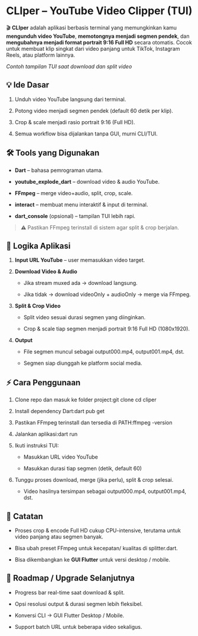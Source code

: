 CLIper – YouTube Video Clipper (TUI)
====================================

🎬 **CLIper** adalah aplikasi berbasis terminal yang memungkinkan kamu **mengunduh video YouTube**, **memotongnya menjadi segmen pendek**, dan **mengubahnya menjadi format portrait 9:16 Full HD** secara otomatis. Cocok untuk membuat klip singkat dari video panjang untuk TikTok, Instagram Reels, atau platform lainnya.

_Contoh tampilan TUI saat download dan split video_

💡 Ide Dasar
------------

1.  Unduh video YouTube langsung dari terminal.
    
2.  Potong video menjadi segmen pendek (default 60 detik per klip).
    
3.  Crop & scale menjadi rasio portrait 9:16 (Full HD).
    
4.  Semua workflow bisa dijalankan tanpa GUI, murni CLI/TUI.
    

🛠 Tools yang Digunakan
-----------------------

*   **Dart** – bahasa pemrograman utama.
    
*   **youtube\_explode\_dart** – download video & audio YouTube.
    
*   **FFmpeg** – merge video+audio, split, crop, scale.
    
*   **interact** – membuat menu interaktif & input di terminal.
    
*   **dart\_console** (opsional) – tampilan TUI lebih rapi.
    

> ⚠️ Pastikan FFmpeg terinstall di sistem agar split & crop berjalan.

🔹 Logika Aplikasi
------------------

1.  **Input URL YouTube** – user memasukkan video target.
    
2.  **Download Video & Audio**
    
    *   Jika stream muxed ada → download langsung.
        
    *   Jika tidak → download videoOnly + audioOnly → merge via FFmpeg.
        
3.  **Split & Crop Video**
    
    *   Split video sesuai durasi segmen yang diinginkan.
        
    *   Crop & scale tiap segmen menjadi portrait 9:16 Full HD (1080x1920).
        
4.  **Output**
    
    *   File segmen muncul sebagai output000.mp4, output001.mp4, dst.
        
    *   Segmen siap diunggah ke platform social media.
        

⚡ Cara Penggunaan
-----------------

1.  Clone repo dan masuk ke folder project:git clone cd cliper
    
2.  Install dependency Dart:dart pub get
    
3.  Pastikan FFmpeg terinstall dan tersedia di PATH:ffmpeg -version
    
4.  Jalankan aplikasi:dart run
    
5.  Ikuti instruksi TUI:
    
    *   Masukkan URL video YouTube
        
    *   Masukkan durasi tiap segmen (detik, default 60)
        
6.  Tunggu proses download, merge (jika perlu), split & crop selesai.
    
    *   Video hasilnya tersimpan sebagai output000.mp4, output001.mp4, dst.
        

📌 Catatan
----------

*   Proses crop & encode Full HD cukup CPU-intensive, terutama untuk video panjang atau segmen banyak.
    
*   Bisa ubah preset FFmpeg untuk kecepatan/ kualitas di splitter.dart.
    
*   Bisa dikembangkan ke **GUI Flutter** untuk versi desktop / mobile.
    

🚀 Roadmap / Upgrade Selanjutnya
--------------------------------

*   Progress bar real-time saat download & split.
    
*   Opsi resolusi output & durasi segmen lebih fleksibel.
    
*   Konversi CLI → GUI Flutter Desktop / Mobile.
    
*   Support batch URL untuk beberapa video sekaligus.
